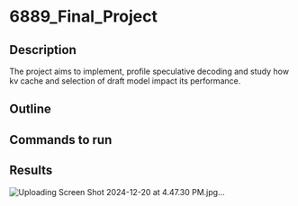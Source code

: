 # 6889_Final_Project

## Description

The project aims to implement, profile speculative decoding and study how kv cache and selection of draft model impact its performance.
## Outline


## Commands to run


## Results

![Uploading Screen Shot 2024-12-20 at 4.47.30 PM.jpg…]()
